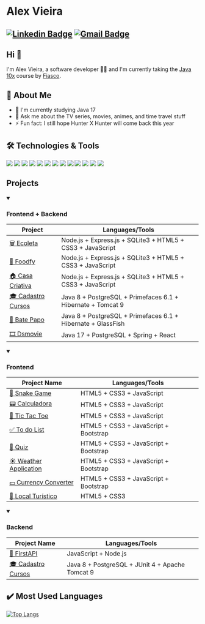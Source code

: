 # Alex Vieira
[![Linkedin Badge](https://img.shields.io/badge/-alexvieira-blue?style=flat-square&logo=Linkedin&logoColor=white&link=https://www.linkedin.com/in/alex-vieira-0301/)](https://www.linkedin.com/in/alex-vieira-0301/)
[![Gmail Badge](https://img.shields.io/badge/-alexvieiracb20@gmail.com-c14438?style=flat-square&logo=Gmail&logoColor=white&link=mailto:sakshamtaneja7861@gmail.com)](mailto:alexvieiracb20@gmail.com)
---

## Hi 👋          
I'm Alex Vieira, a software developer 👨‍💻 and I'm currently taking the [Java 10x](https://java10x.dev/lista-de-espera/) course by [Fiasco](https://www.youtube.com/@GrandeFiasco).

## 🧐 About Me
- 🔭 I'm currently studying Java 17
- 💬 Ask me about the TV series, movies, animes, and time travel stuff
- ⚡ Fun fact: I still hope Hunter X Hunter will come back this year

## 🛠️ Technologies & Tools
![](https://img.shields.io/badge/Code-HTML5-informational?style=flat&color=informational&logo=html5)
![](https://img.shields.io/badge/Code-CSS3-informational?style=flat&color=informational&logo=css3)
![](https://img.shields.io/badge/Code-JavaScript-informational?style=flat&color=informational&logo=javascript)
![](https://img.shields.io/badge/Code-Bootstrap-informational?style=flat&color=informational&logo=bootstrap)
![](https://img.shields.io/badge/Code-Java-fff?style=flat&color=informational&logo=Java&logoColor=007396)
![](https://img.shields.io/badge/Code-PHP-informational?style=flat&color=informational&logo=php)
![](https://img.shields.io/badge/Code-Node-informational?style=flat&color=informational&logo=node.js)
![](https://img.shields.io/badge/Tool-npm-informational?style=flat&color=informational&logo=npm)
![](https://img.shields.io/badge/Tool-Apache-informational?style=flat&color=informational&logo=apache)
![](https://img.shields.io/badge/Tool-GlasFish-fff?style=flat&color=informational&logo=glassfish&logoColor=007396)
![](https://img.shields.io/badge/Tool-PostgreSQL-informational?style=flat&color=informational&logo=postgresql)
![](https://img.shields.io/badge/Tool-Github-informational?style=flat&color=informational&logo=github)
![](https://img.shields.io/badge/Tool-Hibernate-informational?style=flat&color=informational&logo=hibernate)

<!-- ![](https://img.shields.io/badge/Code-React-informational?style=flat&color=informational&logo=react)
![](https://img.shields.io/badge/Code-TypeScript-informational?style=flat&color=informational)
![](https://img.shields.io/badge/Code-Vue-informational?style=flat&color=informational&logo=vue.js)
![](https://img.shields.io/badge/Code-EcmaScript-informational?style=flat&color=informational)
![](https://img.shields.io/badge/Code-Node-informational?style=flat&color=informational&logo=node.js)
![](https://img.shields.io/badge/Tool-Webpack-informational?style=flat&color=warning&logo=webpack)
![](https://img.shields.io/badge/Tool-Jest-informational?style=flat&color=warning&logo=jest)
![](https://img.shields.io/badge/Tool-SCSS-informational?style=flat&color=warning&logo=sass)
![](https://img.shields.io/badge/Tool-Docker-informational?style=flat&color=warning&logo=docker) -->
    
## Projects    
<details open>
  <summary><h3>Frontend + Backend</h3></summary>
  
  | Project | Languages/Tools |
  |--------------|-----------------|
  | [🗑️ Ecoleta](https://github.com/alexvieirasj/ecoleta-basic-app) | Node.js + Express.js + SQLite3 + HTML5 + CSS3 + JavaScript |
  | [🍲 Foodfy](https://github.com/alexvieirasj/foodfy-app)  | Node.js + Express.js + SQLite3 + HTML5 + CSS3 + JavaScript |
  | [🏠 Casa Criativa](https://github.com/alexvieirasj/casa-criativa-app) | Node.js + Express.js + SQLite3 + HTML5 + CSS3 + JavaScript | 
  | [🎓 Cadastro Cursos](https://github.com/alexvieirasj/DAW-Modelo-1-Web) | Java 8 + PostgreSQL + Primefaces 6.1 + Hibernate + Tomcat 9 |
  | [💬 Bate Papo](https://github.com/alexvieirasj/BatePapo) | Java 8 + PostgreSQL + Primefaces 6.1 + Hibernate + GlassFish |
  | [🎞️ Dsmovie](https://github.com/alexvieirasj/dsmovie) | Java 17 + PostgreSQL +  Spring + React |
  
  
</details>

<details open>
  <summary><h3>Frontend</h3></summary>
    
  | Project Name | Languages/Tools |
  |--------------|-----------------|
  | [🐍 Snake Game](https://github.com/alexvieirasj/snake-game) | HTML5 + CSS3 + JavaScript | 
  | [📟 Calculadora](https://github.com/alexvieirasj/onebitcode_calculator) | HTML5 + CSS3 + JavaScript | 
  | [🎯 Tic Tac Toe](https://github.com/alexvieirasj/onebitcode-tic-tac-toe) | HTML5 + CSS3 + JavaScript | 
  | [✅ To do List](https://github.com/alexvieirasj/to-do-list) | HTML5 + CSS3 + JavaScript + Bootstrap | 
  | [🎲 Quiz](https://github.com/alexvieirasj/quiz-application) | HTML5 + CSS3 + JavaScript + Bootstrap  | 
  | [☀️ Weather Application](https://github.com/alexvieirasj/weather-application) | HTML5 + CSS3 + JavaScript + Bootstrap | 
  | [💵 Currency Converter](https://github.com/alexvieirasj/currency-converter) | HTML5 + CSS3 + JavaScript + Bootstrap | 
  | [🚢 Local Turístico](https://github.com/alexvieirasj/local-turistico-fullstack) | HTML5 + CSS3 | 

  
</details>


<details open>
  <summary><h3>Backend</h3></summary>
    
  | Project Name | Languages/Tools |
  |--------------|-----------------|
  | [🥇 FirstAPI](https://github.com/alexvieirasj/firstapi-app) | JavaScript + Node.js | 
  | [🎓 Cadastro Cursos](https://github.com/alexvieirasj/DAW-Modelo-1-Model) | Java 8 + PostgreSQL + JUnit 4 + Apache Tomcat 9 |
  
</details>

## :heavy_check_mark: Most Used Languages
[![Top Langs](https://github-readme-stats.zohan.tech/api/top-langs/?username=alexvieirasj&layout=compact&how_icons=true&theme=dark)](https://github.com/anuraghazra/github-readme-stats)
